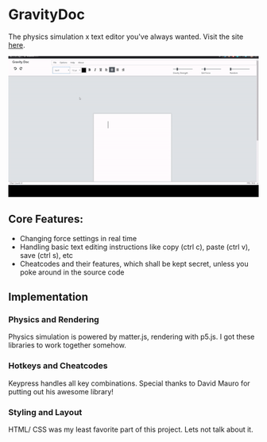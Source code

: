 # GravityDoc
The physics simulation x text editor you've always wanted. Visit the site [here](https://gravity-doc.com/).

![](img/gravitydoc.gif)

## Core Features:
* Changing force settings in real time
* Handling basic text editing instructions like copy (ctrl c), paste (ctrl v), save (ctrl s), etc
* Cheatcodes and their features, which shall be kept secret, unless you poke around in the source code

## Implementation

### Physics and Rendering
Physics simulation is powered by matter.js, rendering with p5.js. I got these libraries to work together somehow.
### Hotkeys and Cheatcodes
Keypress handles all key combinations. Special thanks to David Mauro for putting out his awesome library!
### Styling and Layout
HTML/ CSS was my least favorite part of this project. Lets not talk about it.
